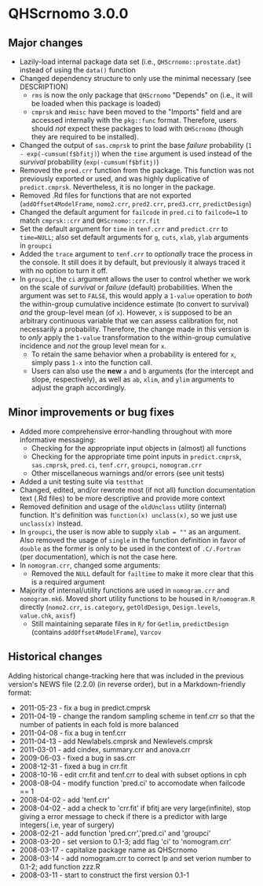 # QHScrnomo 3.0.0

## Major changes

* Lazily-load internal package data set (i.e., `QHScrnomo::prostate.dat`) instead of using the `data()` function
* Changed dependency structure to only use the minimal necessary (see DESCRIPTION)
  + `rms` is now the only package that `QHScrnomo` "Depends" on (i.e., it will be loaded when this package is loaded)
  + `cmprsk` and `Hmisc` have been moved to the "Imports" field and are accessed internally with the `pkg::func` format. Therefore, users should _not_ expect these packages to load with `QHScrnomo` (though they are required to be installed).
* Changed the output of `sas.cmprsk` to print the base _failure_ probability (`1 - exp(-cumsum(f$bfitj)`) when the `time` argument is used instead of the _survival_ probability (`exp(-cumsum(f$bfitj)`)
* Removed the `pred.crr` function from the package. This function was not previously exported or used, and was highly duplicative of `predict.cmprsk`. Nevertheless, it is no longer in the package.
* Removed .Rd files for functions that are not exported (`addOffset4ModelFrame`, `nomo2.crr`, `pred2.crr`, `pred3.crr`, `predictDesign`)
* Changed the default argument for `failcode` in `pred.ci` to `failcode=1` to match `cmprsk::crr` and `QHScrnomo::crr.fit`
* Set the default argument for `time` in `tenf.crr` and `predict.crr` to `time=NULL`; also set default arguments for `g`, `cuts`, `xlab`, `ylab` arguments in `groupci`
* Added the `trace` argument to `tenf.crr` to _optionally_ trace the process in the console. It still does it by default, but previously it always traced it with no option to turn it off.
* In `groupci`, the `ci` argument allows the user to control whether we work on the scale of _survival_ or _failure_ (default) probabilities. When the argument was set to `FALSE`, this would apply a `1-value` operation to _both_ the within-group cumulative incidence estimate (to convert to survival) _and_ the group-level mean (of `x`). However, `x` is supposed to be an arbitrary continuous variable that we can assess calibration for, not necessarily a probability. Therefore, the change made in this version is to _only_ apply the `1-value` transformation to the within-group cumulative incidence and _not_ the group level mean for `x`. 
  + To retain the same behavior when a probability is entered for `x`, simply pass `1-x` into the function call. 
  + Users can also use the **new** `a` and `b` arguments (for the intercept and slope, respectively), as well as `ab`, `xlim`, and `ylim` arguments to adjust the graph accordingly. 

## Minor improvements or bug fixes

* Added more comprehensive error-handling throughout with more informative messaging:
  + Checking for the appropriate input objects in (almost) all functions
  + Checking for the appropriate time point inputs in `predict.cmprsk`, `sas.cmprsk`, `pred.ci`, `tenf.crr`, `groupci`, `nomogram.crr`
  + Other miscellaneous warnings and/or errors (see unit tests)
* Added a unit testing suite via `testthat`
* Changed, edited, and/or rewrote most (if not all) function documentation text (.Rd files) to be more descriptive and provide more context
* Removed definition and usage of the `oldUnclass` utility (internal) function. It's definition was `function(x) unclass(x)`, so we just use `unclass(x)` instead.
* In `groupci`, the user is now able to supply `xlab = ""` as an argument. Also removed the usage of `single` in the function definition in favor of `double` as the former is only to be used in the context of `.C/.Fortran` (per documentation), which is not the case here.
* In `nomogram.crr`, changed some arguments:
  + Removed the `NULL` default for `failtime` to make it more clear that this is a required argument
* Majority of internal/utility functions are used in `nomogram.crr` and `nomogram.mk6`. Moved short utility functions to be housed in `R/nomogram.R` directly (`nomo2.crr`, `is.category`, `getOldDesign`, `Design.levels`, `value.chk`, `axisf`)
  + Still maintaining separate files in `R/` for `Getlim`, `predictDesign` (contains `addOffset4ModelFrame`), `Varcov`

## Historical changes

Adding historical change-tracking here that was included in the previous version's NEWS file (2.2.0) (in reverse order), but in a Markdown-friendly format:

* 2011-05-23 - fix a bug in predict.cmprsk
* 2011-04-19 - change the random sampling scheme in tenf.crr so that the number of patients in each fold is more balanced
* 2011-04-08 - fix a bug in tenf.crr
* 2011-04-13 - add Newlabels.cmprsk and Newlevels.cmprsk
* 2011-03-01 - add cindex, summary.crr and anova.crr
* 2009-06-03 - fixed a bug in sas.crr
* 2008-12-31 - fixed a bug in crr.fit
* 2008-10-16 - edit crr.fit and tenf.crr to deal with subset options in cph
* 2008-08-04 - modify function 'pred.ci' to accomodate when failcode == 1
* 2008-04-02 - add 'tenf.crr'
* 2008-04-02 - add a check to 'crr.fit' if bfitj are very large(infinite), stop giving a error message to check if there is a predictor with large integers( i.e, year of surgery)
* 2008-02-21 - add function 'pred.crr','pred.ci' and 'groupci'
* 2008-03-20 - set version to 0.1-3; add flag 'ci' to 'nomogram.crr'
* 2008-03-17 - capitalize package name as QHScrnomo
* 2008-03-14 - add nomogram.crr to correct lp and set verion number to 0.1-2; add function zzz.R
* 2008-03-11 - start to construct the first version 0.1-1
